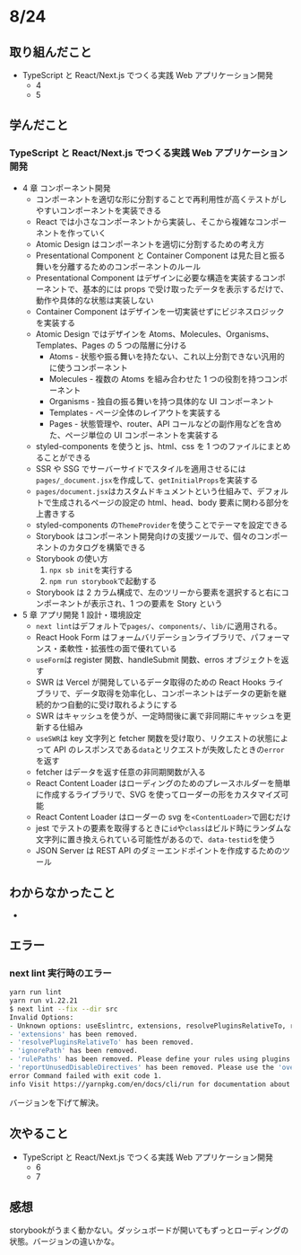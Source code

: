 # 8/24

## 取り組んだこと

- TypeScript と React/Next.js でつくる実践 Web アプリケーション開発
  - 4
  - 5

## 学んだこと

### TypeScript と React/Next.js でつくる実践 Web アプリケーション開発

- 4 章 コンポーネント開発
  - コンポーネントを適切な形に分割することで再利用性が高くテストがしやすいコンポーネントを実装できる
  - React では小さなコンポーネントから実装し、そこから複雑なコンポーネントを作っていく
  - Atomic Design はコンポーネントを適切に分割するための考え方
  - Presentational Component と Container Component は見た目と振る舞いを分離するためのコンポーネントのルール
  - Presentational Component はデザインに必要な構造を実装するコンポーネントで、基本的には props で受け取ったデータを表示するだけで、動作や具体的な状態は実装しない
  - Container Component はデザインを一切実装せずにビジネスロジックを実装する
  - Atomic Design ではデザインを Atoms、Molecules、Organisms、Templates、Pages の 5 つの階層に分ける
    - Atoms - 状態や振る舞いを持たない、これ以上分割できない汎用的に使うコンポーネント
    - Molecules - 複数の Atoms を組み合わせた 1 つの役割を持つコンポーネント
    - Organisms - 独自の振る舞いを持つ具体的な UI コンポーネント
    - Templates - ページ全体のレイアウトを実装する
    - Pages - 状態管理や、router、API コールなどの副作用などを含めた、ページ単位の UI コンポーネントを実装する
  - styled-components を使うと js、html、css を 1 つのファイルにまとめることができる
  - SSR や SSG でサーバーサイドでスタイルを適用させるには`pages/_document.jsx`を作成して、`getInitialProps`を実装する
  - `pages/document.jsx`はカスタムドキュメントという仕組みで、デフォルトで生成されるページの設定の html、head、body 要素に関わる部分を上書きする
  - styled-components の`ThemeProvider`を使うことでテーマを設定できる
  - Storybook はコンポーネント開発向けの支援ツールで、個々のコンポーネントのカタログを構築できる
  - Storybook の使い方
    1. `npx sb init`を実行する
    2. `npm run storybook`で起動する
  - Storybook は 2 カラム構成で、左のツリーから要素を選択すると右にコンポーネントが表示され、1 つの要素を Story という
- 5 章 アプリ開発 1 設計・環境設定
  - `next lint`はデフォルトで`pages/`、`components/`、`lib/`に適用される。
  - React Hook Form はフォームバリデーションライブラリで、パフォーマンス・柔軟性・拡張性の面で優れている
  - `useForm`は register 関数、handleSubmit 関数、erros オブジェクトを返す
  - SWR は Vercel が開発しているデータ取得のための React Hooks ライブラリで、データ取得を効率化し、コンポーネントはデータの更新を継続的かつ自動的に受け取れるようにする
  - SWR はキャッシュを使うが、一定時間後に裏で非同期にキャッシュを更新する仕組み
  - `useSWR`は key 文字列と fetcher 関数を受け取り、リクエストの状態によって API のレスポンスである`data`とリクエストが失敗したときの`error`を返す
  - fetcher はデータを返す任意の非同期関数が入る
  - React Content Loader はローディングのためのプレースホルダーを簡単に作成するライブラリで、SVG を使ってローダーの形をカスタマイズ可能
  - React Content Loader はローダーの svg を`<ContentLoader>`で囲むだけ
  - jest でテストの要素を取得するときに`id`や`class`はビルド時にランダムな文字列に置き換えられている可能性があるので、`data-testid`を使う
  - JSON Server は REST API のダミーエンドポイントを作成するためのツール

## わからなかったこと

-

## エラー

### next lint 実行時のエラー

```zsh
yarn run lint
yarn run v1.22.21
$ next lint --fix --dir src
Invalid Options:
- Unknown options: useEslintrc, extensions, resolvePluginsRelativeTo, rulePaths, ignorePath, reportUnusedDisableDirectives
- 'extensions' has been removed.
- 'resolvePluginsRelativeTo' has been removed.
- 'ignorePath' has been removed.
- 'rulePaths' has been removed. Please define your rules using plugins.
- 'reportUnusedDisableDirectives' has been removed. Please use the 'overrideConfig.linterOptions.reportUnusedDisableDirectives' option instead.
error Command failed with exit code 1.
info Visit https://yarnpkg.com/en/docs/cli/run for documentation about this command.
```

バージョンを下げて解決。

## 次やること

- TypeScript と React/Next.js でつくる実践 Web アプリケーション開発
  - 6
  - 7

## 感想
storybookがうまく動かない。ダッシュボードが開いてもずっとローディングの状態。バージョンの違いかな。